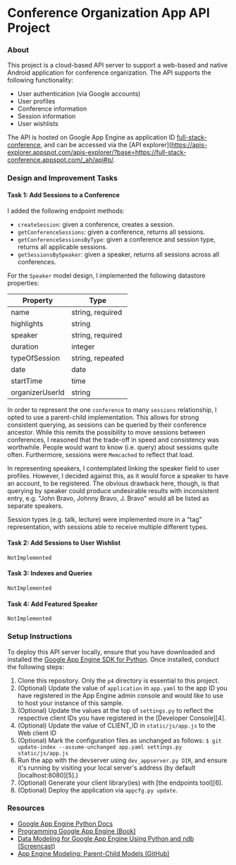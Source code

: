# Conference Organization App API Project

### About

This project is a cloud-based API server to support a web-based and native Android application for conference organization.  The API supports the following functionality:

- User authentication (via Google accounts)
- User profiles
- Conference information
- Session information
- User wishlists

The API is hosted on Google App Engine as application ID [full-stack-conference](https://full-stack-conference.appspot.com), and can be accessed via the [API explorer](https://apis-explorer.appspot.com/apis-explorer/?base=https://full-stack-conference.appspot.com/_ah/api#p/.

### Design and Improvement Tasks

#### Task 1: Add Sessions to a Conference

I added the following endpoint methods:

- `createSession`: given a conference, creates a session.
- `getConferenceSessions`: given a conference, returns all sessions.
- `getConferenceSessionsByType`: given a conference and session type, returns all applicable sessions.
- `getSessionsBySpeaker`: given a speaker, returns all sessions across all conferences.

For the `Speaker` model design, I implemented the following datastore properties:

| Property        | Type             |
|-----------------|------------------|
| name            | string, required |
| highlights      | string           |
| speaker         | string, required |
| duration        | integer          |
| typeOfSession   | string, repeated |
| date            | date             |
| startTime       | time             |
| organizerUserId | string           |

In order to represent the one `conference` to many `sessions` relationship, I opted to use a parent-child implementation.  This allows for strong consistent querying, as sessions can be queried by their conference ancestor.  While this remits the possibility to move sessions between conferences, I reasoned that the trade-off in speed and consistency was worthwhile.  People would want to know (i.e. query) about sessions quite often.  Furthermore, sessions were `Memcached` to reflect that load.

In representing speakers, I contemplated linking the speaker field to user profiles.  However, I decided against this, as it would force a speaker to have an account, to be registered.  The obvious drawback here, though, is that querying by speaker could produce undesirable results with inconsistent entry, e.g. "John Bravo, Johnny Bravo, J. Bravo" would all be listed as separate speakers.

Session types (e.g. talk, lecture) were implemented more in a "tag" representation, with sessions able to receive multiple different types.

#### Task 2: Add Sessions to User Wishlist

`NotImplemented`

#### Task 3: Indexes and Queries

`NotImplemented`

#### Task 4: Add Featured Speaker

`NotImplemented`

### Setup Instructions

To deploy this API server locally, ensure that you have downloaded and installed the [Google App Engine SDK for Python](https://cloud.google.com/appengine/downloads). Once installed, conduct the following steps:

1. Clone this repository. Only the `p4` directory is essential to this project.
2. (Optional) Update the value of `application` in `app.yaml` to the app ID you have registered in the App Engine admin console and would like to use to host your instance of this sample.
3. (Optional) Update the values at the top of `settings.py` to reflect the respective client IDs you have registered in the [Developer Console][4].
4. (Optional) Update the value of CLIENT_ID in `static/js/app.js` to the Web client ID
5. (Optional) Mark the configuration files as unchanged as follows: `$ git update-index --assume-unchanged app.yaml settings.py static/js/app.js`
6. Run the app with the devserver using `dev_appserver.py DIR`, and ensure it's running by visiting your local server's address (by default [localhost:8080][5].)
7. (Optional) Generate your client library(ies) with [the endpoints tool][6].
8. (Optional) Deploy the application via `appcfg.py update`.

### Resources

- [Google App Engine Python Docs](https://cloud.google.com/appengine/docs/python/)
- [Programming Google App Engine (Book)](http://www.amazon.com/Programming-Google-App-Engine-Sanderson/dp/144939826X)
- [Data Modeling for Google App Engine Using Python and ndb (Screencast)](https://www.youtube.com/watch?v=xZsxWn58pS0)
- [App Engine Modeling: Parent-Child Models (GitHub)](https://github.com/GoogleCloudPlatform/appengine-modeling-ndb/blob/master/parent_child_models.py)